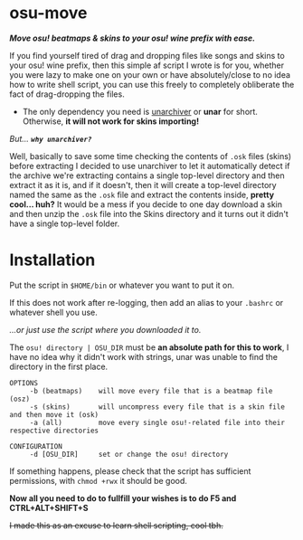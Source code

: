 # osu-move
**_Move osu! beatmaps & skins to your osu! wine prefix with ease._**

If you find yourself tired of drag and dropping files like songs and skins to your osu! wine prefix, then this simple af script I wrote is for you, whether you were lazy to make one on your own or have absolutely/close to no idea how to write shell script, you can use this freely to completely obliberate the fact of drag-dropping the files.

* The only dependency you need is [unarchiver](https://www.archlinux.org/packages/community/x86_64/unarchiver/) or **unar** for short. Otherwise, **it will not work for skins importing!**

_But... **`why unarchiver?`**_ 

Well, basically to save some time checking the contents of `.osk` files (skins) before extracting I decided to use unarchiver to let it automatically detect if the archive we're extracting contains a single top-level directory and then extract it as it is, and if it doesn't, then it will create a top-level directory named the same as the `.osk` file and extract the contents inside, **pretty cool... huh?**
It would be a mess if you decide to one day download a skin and then unzip the `.osk` file into the Skins directory and it turns out it didn't have a single top-level folder.

# Installation
Put the script in `$HOME/bin` or whatever you want to put it on.

If this does not work after re-logging, then add an alias to your `.bashrc` or whatever shell you use.

_...or just use the script where you downloaded it to._

The `osu! directory | OSU_DIR` must be **an absolute path for this to work**, I have no idea why it didn't work with strings, unar was unable to find the directory in the first place.

```
OPTIONS
	 -b (beatmaps)    will move every file that is a beatmap file (osz)
	 -s (skins)       will uncompress every file that is a skin file and then move it (osk)
	 -a (all)         move every single osu!-related file into their respective directories

CONFIGURATION
	 -d [OSU_DIR]     set or change the osu! directory
```

If something happens, please check that the script has sufficient permissions, with `chmod +rwx` it should be good.

**Now all you need to do to fullfill your wishes is to do F5 and CTRL+ALT+SHIFT+S**

~~I made this as an excuse to learn shell scripting, cool tbh.~~
